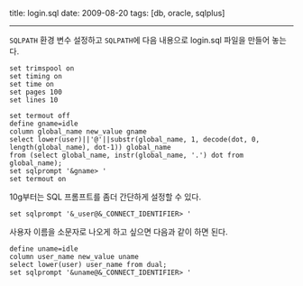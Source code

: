 title: login.sql
date: 2009-08-20
tags: [db, oracle, sqlplus]

---
`SQLPATH` 환경 변수 설정하고 `SQLPATH`에 다음 내용으로 login.sql 파일을 만들어 놓는다.
<!--more-->

```
set trimspool on
set timing on
set time on
set pages 100
set lines 10

set termout off
define gname=idle
column global_name new_value gname
select lower(user)||'@'||substr(global_name, 1, decode(dot, 0, length(global_name), dot-1)) global_name
from (select global_name, instr(global_name, '.') dot from global_name);
set sqlprompt '&gname> '
set termout on
```

10g부터는 SQL 프롬프트를 좀더 간단하게 설정할 수 있다.
```
set sqlprompt '&_user@&_CONNECT_IDENTIFIER> '
```
사용자 이름을 소문자로 나오게 하고 싶으면 다음과 같이 하면 된다.
```
define uname=idle
column user_name new_value uname
select lower(user) user_name from dual;
set sqlprompt '&uname@&_CONNECT_IDENTIFIER> '
```
